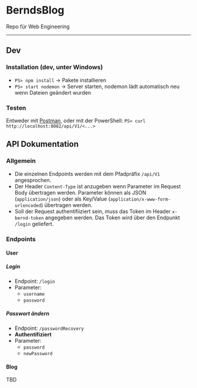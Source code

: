 # BerndsBlog
Repo für Web Engineering

---

## Dev

### Installation (dev, unter Windows)
 * `PS> npm install` -> Pakete installieren
 * `PS> start nodemon` -> Server starten, nodemon lädt automatisch neu wenn Dateien geändert wurden
 
### Testen

Entweder mit [Postman](https://www.getpostman.com/), oder mit der PowerShell: `PS> curl http://localhost:8082/api/V1/<...>`

## API Dokumentation

### Allgemein
* Die einzelnen Endpoints werden mit dem Pfadpräfix `/api/V1` angesprochen.
* Der Header `Content-Type` ist anzugeben wenn Parameter im Request Body übertragen werden. Parameter können als JSON (`application/json`) oder als Key/Value (`application/x-www-form-urlencoded`) übertragen werden.
* Soll der Request authentifiiziert sein, muss das Token im Header `x-bernd-token` angegeben werden. Das Token wird über den Endpunkt `/login` geliefert.

### Endpoints

#### User

##### Login
* Endpoint: `/login`
* Parameter:
  * `username`
  * `password`

 
 ##### Passwort ändern
 * Endpoint: `/passwordRecovery`
 * __Authentifiziert__
 * Parameter:
   * `password`
   * `newPassword`
  
#### Blog

TBD
